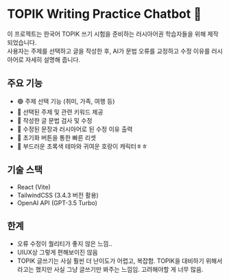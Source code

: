 # TOPIK Writing Practice Chatbot 🐯

이 프로젝트는 한국어 TOPIK 쓰기 시험을 준비하는 러시아어권 학습자들을 위해 제작되었습니다.  
사용자는 주제를 선택하고 글을 작성한 후, AI가 문법 오류를 교정하고 수정 이유를 러시아어로 자세히 설명해 줍니다.

## 주요 기능

-   🟢 주제 선택 기능 (취미, 가족, 여행 등)
-   📝 선택된 주제 및 관련 키워드 제공
-   🧹 작성한 글 문법 검사 및 수정
-   🐯 수정된 문장과 러시아어로 된 수정 이유 출력
-   🔄 초기화 버튼을 통한 빠른 리셋
-   🌿 부드러운 초록색 테마와 귀여운 호랑이 캐릭터ㅎㅎ

## 기술 스택

-   React (Vite)
-   TailwindCSS (3.4.3 버전 활용)
-   OpenAI API (GPT-3.5 Turbo)

## 한계

-   오류 수정이 퀄리티가 좋지 않은 느낌..
-   UIUX상 그렇게 편해보이진 않음
-   TOPIK 글쓰기는 사실 훨씬 더 난이도가 어렵고, 복잡함. TOPIK을 대비하기 위해서라고는 했지만 사실 그냥 글쓰기만 봐주는 느낌임. 고려해야할 게 너무 많음.
